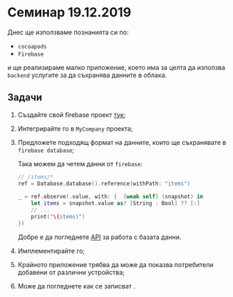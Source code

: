 # Семинар 19.12.2019

Днес ще използваме познанията си по:

* `cocoapods`
* `Firebase`

и ще реализираме малко приложение, което има за целта да използва `backend` услугите за да съхранява данните в облака.


## Задачи

1. Създайте свой firebase проект [тук](https://firebase.google.com/docs/database/ios/start);
2. Интегрирайте го в `MyCompany` проекта;
3. Предложете подходящ формат на данните, които ще съхранявате в `firebase database`;
	
	Така можем да четем данни от `firebase`:
	
	```swift
	// /items/*
	ref = Database.database().reference(withPath: "items")
        
    _ = ref.observe(.value, with: {  [weak self] (snapshot) in
        let items = snapshot.value as? [String : Bool] ?? [:]
        // ...
        print("\(items)")
    })
	```
	
	Добре е да погледнете [API](https://firebase.google.com/docs/reference/swift/firebasedatabase/api/reference/Classes) за работа с базата данни. 
4. Имплементирайте го;
5. Крайното приложение трябва да може да показва потребители добавени от различни устройства;
6. Може да погледнете как се записват .

